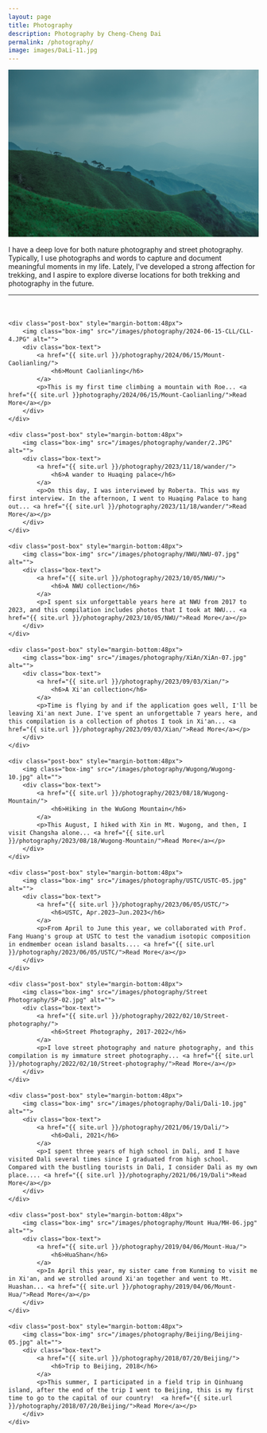 ```yaml
---
layout: page
title: Photography
description: Photography by Cheng-Cheng Dai
permalink: /photography/
image: images/DaLi-11.jpg
---
```


<!-- panorama photos -->

<img src="/images/fengmian.jpg" alt="WuGong Mountain, PingXiang, JiangXi"/>

<div class="page-content wc-container">
    <p>I have a deep love for both nature photography and street photography. Typically, I use photographs and words to capture and document meaningful moments in my life. Lately, I've developed a strong affection for trekking, and I aspire to explore diverse locations for both trekking and photography in the future.</p>
    <hr style="margin-bottom:48px">

    <div class="post-box" style="margin-bottom:48px">
        <img class="box-img" src="/images/photography/2024-06-15-CLL/CLL-4.JPG" alt="">
        <div class="box-text">
            <a href="{{ site.url }}/photography/2024/06/15/Mount-Caolianling/">
                <h6>Mount Caolianling</h6>
            </a>
            <p>This is my first time climbing a mountain with Roe... <a href="{{ site.url }}photography/2024/06/15/Mount-Caolianling/">Read More</a></p>
        </div>
    </div>
    
    <div class="post-box" style="margin-bottom:48px">
        <img class="box-img" src="/images/photography/wander/2.JPG" alt="">
        <div class="box-text">
            <a href="{{ site.url }}/photography/2023/11/18/wander/">
                <h6>A wander to Huaqing palace</h6>
            </a>
            <p>On this day, I was interviewed by Roberta. This was my first interview. In the afternoon, I went to Huaqing Palace to hang out... <a href="{{ site.url }}/photography/2023/11/18/wander/">Read More</a></p>
        </div>
    </div>
    
    <div class="post-box" style="margin-bottom:48px">
        <img class="box-img" src="/images/photography/NWU/NWU-07.jpg" alt="">
        <div class="box-text">
            <a href="{{ site.url }}/photography/2023/10/05/NWU/">
                <h6>A NWU collection</h6>
            </a>
            <p>I spent six unforgettable years here at NWU from 2017 to 2023, and this compilation includes photos that I took at NWU... <a href="{{ site.url }}/photography/2023/10/05/NWU/">Read More</a></p>
        </div>
    </div>
    
    <div class="post-box" style="margin-bottom:48px">
        <img class="box-img" src="/images/photography/XiAn/XiAn-07.jpg" alt="">
        <div class="box-text">
            <a href="{{ site.url }}/photography/2023/09/03/Xian/">
                <h6>A Xi'an collection</h6>
            </a>
            <p>Time is flying by and if the application goes well, I'll be leaving Xi'an next June. I've spent an unforgettable 7 years here, and this compilation is a collection of photos I took in Xi'an... <a href="{{ site.url }}/photography/2023/09/03/Xian/">Read More</a></p>
        </div>
    </div>
    
    <div class="post-box" style="margin-bottom:48px">
        <img class="box-img" src="/images/photography/Wugong/Wugong-10.jpg" alt="">
        <div class="box-text">
            <a href="{{ site.url }}/photography/2023/08/18/Wugong-Mountain/">
                <h6>Hiking in the WuGong Mountain</h6>
            </a>
            <p>This August, I hiked with Xin in Mt. Wugong, and then, I visit Changsha alone... <a href="{{ site.url }}/photography/2023/08/18/Wugong-Mountain/">Read More</a></p>
        </div>
    </div>
    
    <div class="post-box" style="margin-bottom:48px">
        <img class="box-img" src="/images/photography/USTC/USTC-05.jpg" alt="">
        <div class="box-text">
            <a href="{{ site.url }}/photography/2023/06/05/USTC/">
                <h6>USTC, Apr.2023–Jun.2023</h6>
            </a>
            <p>From April to June this year, we collaborated with Prof. Fang Huang's group at USTC to test the vanadium isotopic composition in endmember ocean island basalts.... <a href="{{ site.url }}/photography/2023/06/05/USTC/">Read More</a></p>
        </div>
    </div>
    
    <div class="post-box" style="margin-bottom:48px">
        <img class="box-img" src="/images/photography/Street Photography/SP-02.jpg" alt="">
        <div class="box-text">
            <a href="{{ site.url }}/photography/2022/02/10/Street-photography/">
                <h6>Street Photography, 2017-2022</h6>
            </a>
            <p>I love street photography and nature photography, and this compilation is my immature street photography... <a href="{{ site.url }}/photography/2022/02/10/Street-photography/">Read More</a></p>
        </div>
    </div>
    
    <div class="post-box" style="margin-bottom:48px">
        <img class="box-img" src="/images/photography/Dali/Dali-10.jpg" alt="">
        <div class="box-text">
            <a href="{{ site.url }}/photography/2021/06/19/Dali/">
                <h6>Dali, 2021</h6>
            </a>
            <p>I spent three years of high school in Dali, and I have visited Dali several times since I graduated from high school. Compared with the bustling tourists in Dali, I consider Dali as my own place.... <a href="{{ site.url }}/photography/2021/06/19/Dali">Read More</a></p>
        </div>
    </div>
    
    <div class="post-box" style="margin-bottom:48px">
        <img class="box-img" src="/images/photography/Mount Hua/MH-06.jpg" alt="">
        <div class="box-text">
            <a href="{{ site.url }}/photography/2019/04/06/Mount-Hua/">
                <h6>HuaShan</h6>
            </a>
            <p>In April this year, my sister came from Kunming to visit me in Xi'an, and we strolled around Xi'an together and went to Mt. Huashan... <a href="{{ site.url }}/photography/2019/04/06/Mount-Hua/">Read More</a></p>
        </div>
    </div>
    
    <div class="post-box" style="margin-bottom:48px">
        <img class="box-img" src="/images/photography/Beijing/Beijing-05.jpg" alt="">
        <div class="box-text">
            <a href="{{ site.url }}/photography/2018/07/20/Beijing/">
                <h6>Trip to Beijing, 2018</h6>
            </a>
            <p>This summer, I participated in a field trip in Qinhuang island, after the end of the trip I went to Beijing, this is my first time to go to the capital of our country!  <a href="{{ site.url }}/photography/2018/07/20/Beijing/">Read More</a></p>
        </div>
    </div>

</div>
